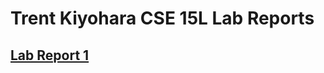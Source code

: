 # Trent Kiyohara CSE 15L Lab Reports

## [**Lab Report 1**](https://tkiyohar.github.io/CSE15L-Lab-Reports/Lab-Report-1/Lab-Report-1)